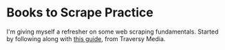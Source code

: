 # Books to Scrape Practice

I'm giving myself a refresher on some web scraping fundamentals. Started by following along with [this guide](https://www.youtube.com/watch?v=XMu46BRPLqA), from Traversy Media.
